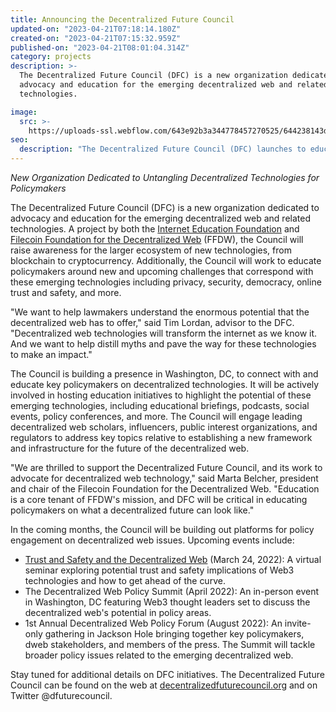 ```yaml
---
title: Announcing the Decentralized Future Council
updated-on: "2023-04-21T07:18:14.180Z"
created-on: "2023-04-21T07:15:32.959Z"
published-on: "2023-04-21T08:01:04.314Z"
category: projects
description: >-
  The Decentralized Future Council (DFC) is a new organization dedicated to
  advocacy and education for the emerging decentralized web and related
  technologies.

image:
  src: >-
    https://uploads-ssl.webflow.com/643e92b3a344778457270525/644238143db3a057d266cecd_1-dxorkqq-jlhbhjiqkehiig.png
seo:
  description: "The Decentralized Future Council (DFC) launches to educate policymakers on Web3 technologies, hosting events and initiatives to advance understanding of the decentralized web."
---
```


_New Organization Dedicated to Untangling Decentralized Technologies for Policymakers_

The Decentralized Future Council (DFC) is a new organization dedicated to advocacy and education for the emerging decentralized web and related technologies. A project by both the [Internet Education Foundation](https://www.neted.org/) and [Filecoin Foundation for the Decentralized Web](/) (FFDW), the Council will raise awareness for the larger ecosystem of new technologies, from blockchain to cryptocurrency. Additionally, the Council will work to educate policymakers around new and upcoming challenges that correspond with these emerging technologies including privacy, security, democracy, online trust and safety, and more.

"We want to help lawmakers understand the enormous potential that the decentralized web has to offer," said Tim Lordan, advisor to the DFC. "Decentralized web technologies will transform the internet as we know it. And we want to help distill myths and pave the way for these technologies to make an impact."

The Council is building a presence in Washington, DC, to connect with and educate key policymakers on decentralized technologies. It will be actively involved in hosting education initiatives to highlight the potential of these emerging technologies, including educational briefings, podcasts, social events, policy conferences, and more. The Council will engage leading decentralized web scholars, influencers, public interest organizations, and regulators to address key topics relative to establishing a new framework and infrastructure for the future of the decentralized web.

"We are thrilled to support the Decentralized Future Council, and its work to advocate for decentralized web technology," said Marta Belcher, president and chair of the Filecoin Foundation for the Decentralized Web. "Education is a core tenant of FFDW's mission, and DFC will be critical in educating policymakers on what a decentralized future can look like."

In the coming months, the Council will be building out platforms for policy engagement on decentralized web issues. Upcoming events include:

- [Trust and Safety and the Decentralized Web](https://www.eventbrite.com/e/trust-and-safety-and-the-decentralized-web-tickets-272256896707) (March 24, 2022): A virtual seminar exploring potential trust and safety implications of Web3 technologies and how to get ahead of the curve.
- The Decentralized Web Policy Summit (April 2022): An in-person event in Washington, DC featuring Web3 thought leaders set to discuss the decentralized web's potential in policy areas.
- 1st Annual Decentralized Web Policy Forum (August 2022): An invite-only gathering in Jackson Hole bringing together key policymakers, dweb stakeholders, and members of the press. The Summit will tackle broader policy issues related to the emerging decentralized web.

Stay tuned for additional details on DFC initiatives. The Decentralized Future Council can be found on the web at [decentralizedfuturecouncil.org](http://www.decentralizedfuturecouncil.org/) and on Twitter @dfuturecouncil.
